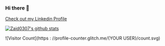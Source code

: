 ### Hi there 👋

[Check out my Linkedin Profile](https://www.linkedin.com/in/zaidlonne/)

[![Zaid0307's github stats](https://github-readme-stats.vercel.app/api?username=Zaid0307)](https://github.com/anuraghazra/github-readme-stats)

![Visitor Count](https : //profile-counter.glitch.me/{YOUR USER}/count.svg)
